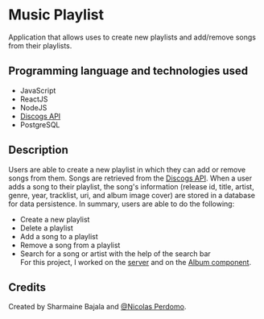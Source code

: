 
# Music Playlist
Application that allows uses to create new playlists and add/remove songs from their playlists.

## Programming language and technologies used
- JavaScript
- ReactJS
- NodeJS
- [Discogs API](https://www.discogs.com/developers)
- PostgreSQL

## Description
Users are able to create a new playlist in which they can add or remove songs from them. Songs are retrieved from the [Discogs API](https://www.discogs.com/developers). When a user adds a song to their playlist, the song's information (release id, title, artist, genre, year, tracklist, uri, and album image cover) are stored in a database for data persistence.
In summary, users are able to do the following:
- Create a new playlist
- Delete a playlist
- Add a song to a playlist
- Remove a song from a playlist
- Search for a song or artist with the help of the search bar <br/>
For this project, I worked on the [server](https://github.com/sbajala/MusicPlaylist_SB_NP/tree/main/MusicPlaylist_SB_NP/server) and on the [Album component](https://github.com/sbajala/MusicPlaylist_SB_NP/blob/main/MusicPlaylist_SB_NP/client/w13-client/src/components/Albums.js).

## Credits 
Created by Sharmaine Bajala and [@Nicolas Perdomo](https://github.com/nicolasperdomol).
